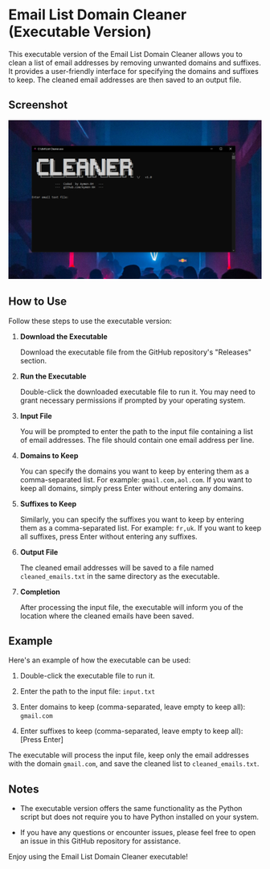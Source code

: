 # Email List Domain Cleaner (Executable Version)

This executable version of the Email List Domain Cleaner allows you to clean a list of email addresses by removing unwanted domains and suffixes. It provides a user-friendly interface for specifying the domains and suffixes to keep. The cleaned email addresses are then saved to an output file.
## Screenshot
![Alt Text](https://raw.githubusercontent.com/Aymen-XH/Email-List-Domain-Cleaner/main/Screenshot.png)

## How to Use

Follow these steps to use the executable version:

1. **Download the Executable**

   Download the executable file from the GitHub repository's "Releases" section.

2. **Run the Executable**

   Double-click the downloaded executable file to run it. You may need to grant necessary permissions if prompted by your operating system.

3. **Input File**

   You will be prompted to enter the path to the input file containing a list of email addresses. The file should contain one email address per line.

4. **Domains to Keep**

   You can specify the domains you want to keep by entering them as a comma-separated list. For example: `gmail.com,aol.com`. If you want to keep all domains, simply press Enter without entering any domains.

5. **Suffixes to Keep**

   Similarly, you can specify the suffixes you want to keep by entering them as a comma-separated list. For example: `fr,uk`. If you want to keep all suffixes, press Enter without entering any suffixes.

6. **Output File**

   The cleaned email addresses will be saved to a file named `cleaned_emails.txt` in the same directory as the executable.

7. **Completion**

   After processing the input file, the executable will inform you of the location where the cleaned emails have been saved.

## Example

Here's an example of how the executable can be used:

1. Double-click the executable file to run it.

2. Enter the path to the input file: `input.txt`

3. Enter domains to keep (comma-separated, leave empty to keep all): `gmail.com`

4. Enter suffixes to keep (comma-separated, leave empty to keep all): [Press Enter]

The executable will process the input file, keep only the email addresses with the domain `gmail.com`, and save the cleaned list to `cleaned_emails.txt`.

## Notes

- The executable version offers the same functionality as the Python script but does not require you to have Python installed on your system.

- If you have any questions or encounter issues, please feel free to open an issue in this GitHub repository for assistance.

Enjoy using the Email List Domain Cleaner executable!
